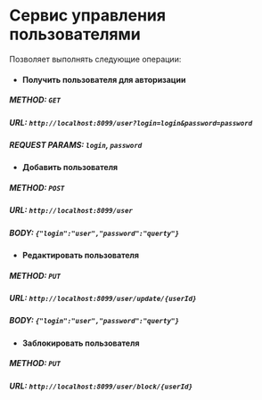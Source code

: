 
# Сервис управления пользователями

Позволяет выполнять следующие операции:
* #### Получить пользователя для авторизации
##### METHOD:  `GET`
##### URL: `http://localhost:8099/user?login=login&password=password`
##### REQUEST PARAMS: `login`, `password`

* #### Добавить пользователя
##### METHOD:  `POST`
##### URL: `http://localhost:8099/user`
##### BODY: `{"login":"user","password":"querty"}`

* #### Редактировать пользователя
##### METHOD:  `PUT`
##### URL: `http://localhost:8099/user/update/{userId}`
##### BODY: `{"login":"user","password":"querty"}`

* #### Заблокировать пользователя
##### METHOD:  `PUT`
##### URL: `http://localhost:8099/user/block/{userId}`